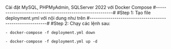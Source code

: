 Cài đặt MySQL, PHPMyAdmin, SQLServer 2022 với Docker Compose
#---------------------------------------------------------#
#Step 1: Tạo file deployment.yml với nội dung như trên
#---------------------------------------------------------#
#Step 2: Chạy các lệnh sau:

    - docker-compose -f deployment.yml down
    
    - docker-compose -f deployment.yml up -d
